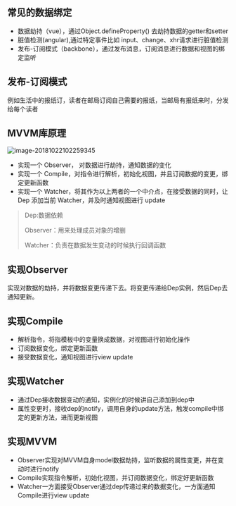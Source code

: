 ## 常见的数据绑定
- 数据劫持（vue），通过Object.defineProperty() 去劫持数据的getter和setter
- 脏值检测(angular),通过特定事件比如 input、change、xhr请求进行脏值检测
- 发布-订阅模式（backbone），通过发布消息，订阅消息进行数据和视图的绑定监听


## 发布-订阅模式
例如生活中的报纸订，读者在邮局订阅自己需要的报纸，当邮局有报纸来时，分发给每个读者



## MVVM库原理

![image-20181022102259345](https://ws3.sinaimg.cn/large/006tNbRwgy1fwgsei86fij30h309j76h.jpg)



- 实现一个 Observer， 对数据进行劫持，通知数据的变化
- 实现一个 Compile，对指令进行解析，初始化视图，并且订阅数据的变更，绑定更新函数
- 实现一个 Watcher，将其作为以上两者的一个中介点，在接受数据的同时，让 Dep 添加当前 Watcher，并及时通知视图进行 update

> Dep:数据依赖 
>
> Observer：用来处理成员对象的增删 
>
> Watcher：负责在数据发生变动的时候执行回调函数





## 实现Observer

实现对数据的劫持，并将数据变更传递下去。将变更传递给Dep实例，然后Dep去通知更新。



## 实现Compile

- 解析指令，将指模板中的变量换成数据，对视图进行初始化操作
- 订阅数据变化，绑定更新函数
- 接受数据变化，通知视图进行view update

## 实现Watcher

- 通过Dep接收数据变动的通知，实例化的时候讲自己添加到dep中
- 属性变更时，接收dep的notify，调用自身的update方法，触发compile中绑定的更新方法，进而更新视图

## 实现MVVM

- Observer实现对MVVM自身model数据劫持，监听数据的属性变更，并在变动时进行notify
- Compile实现指令解析，初始化视图，并订阅数据变化，绑定好更新函数
- Watcher一方面接受Observer通过dep传递过来的数据变化，一方面通知Compile进行view update

